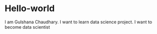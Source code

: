 # Hello-world
I am Gulshana Chaudhary.
I want to learn data science project.
I want to become data scientist

